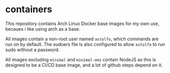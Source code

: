 # containers

This repository contains Arch Linux Docker base images for my own use, becaues i like using arch as a base.

All images contain a non-root user named `astolfo`, which commands are run on by default. The sudoers file is also configured to allow `astolfo` to run sudo without a password.

All images excluding `minimal` and `minimal-omz` contain NodeJS as this is designed to be a CI/CD base image, and a lot of github steps depend on it.
